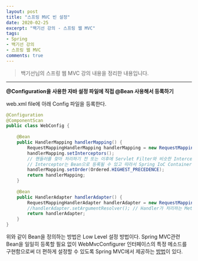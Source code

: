 ```yaml
---
layout: post 
title: "스프링 MVC 빈 설정"
date: 2020-02-25
excerpt: "백기선 강의 - 스프링 웹 MVC"
tags: 
- Spring
- 백기선 강의
- 스프링 웹 MVC
comments: true 
---
```


>백기선님의 스프링 웹 MVC 강의 내용을 정리한 내용입니다.
---


**@Configuration을 사용한 자바 설정 파일에 직접 @Bean 사용해서 등록하기**

web.xml file에 아래 Config 파일을 등록한다.

```java
@Configuration
@ComponentScan
public class WebConfig {
    
    @Bean
    public HandlerMapping handlerMapping() {
        RequestMappingHandlerMapping handlerMapping = new RequestMappingHandlerMapping();
        handlerMapping.setInterceptors();
        // 핸들러를 찾아 처리하기 전 또는 이후에 Servlet Filter와 비슷한 Interceptor가 있다.
        // Interceptor는 Bean으로 등록될 수 있고 따라서 Spring IoC Container의 장점을 활용할 수 있다. 서블릿보다 더 유연할 수 있다.
        handlerMapping.setOrder(Ordered.HIGHEST_PRECEDENCE);
        return handlerMapping;
    }
    
    @Bean
    public HandlerAdapter handlerAdapter() {
        RequestMappingHandlerAdapter handlerAdapter = new RequestMappingHandlerAdapter();
        //handlerAdapter.setArgumentResolver(); // Handler가 처리하는 Method의 Parameter에 사용할 수 있는 것들을 설정을 통해 추가적인 Argument를 정의할 수 있다.
        return handlerAdapter;
    }
}
```



위와 같이 Bean을 정의하는 방법은 Low Level 설정 방법이다. 
Spring MVC관련 Bean을 일일히 등록할 필요 없이 WebMvcConfigurer 인터페이스의 특정 메소드를 구현함으로써 더 편하게 설정할 수 있도록 Spring MVC에서 제공하는 [방법](https://leejongchan.github.io/7-spring-mvc-servlet-enablewebmvc/)이 있다.

